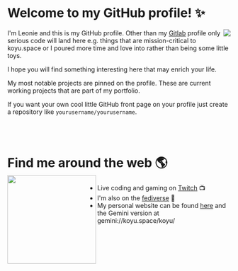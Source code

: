 # Welcome to my GitHub profile! ✨

<img
  align="right"
  src="https://github-readme-stats.vercel.app/api/?username=koyuawsmbrtn&theme=dracula"
/>

I'm Leonie and this is my GitHub profile. Other than my [Gitlab](https://gitlab.com/koyuawsmbrtn) profile only serious code will land here e.g. things that are mission-critical to koyu.space or I poured more time and love into rather than being some little toys.

I hope you will find something interesting here that may enrich your life.

My most notable projects are pinned on the profile. These are current working projects that are part of my portfolio.

If you want your own cool little GitHub front page on your profile just create a repository like `yourusername/yourusername`.

<br><br>

# Find me around the web 🌎 <img align="left" src="https://media.giphy.com/media/mWrHmfUTnH2BLMavgK/giphy.gif" height="200">

- Live coding and gaming on <a href="https://www.twitch.tv/koyuawsmbrtn">Twitch</a> 📺
- I'm also on the [fediverse](https://koyu.space/@koyuchan) 🚀
- My personal website can be found [here](https://web.koyu.space) and the Gemini version at gemini://koyu.space/koyu/
